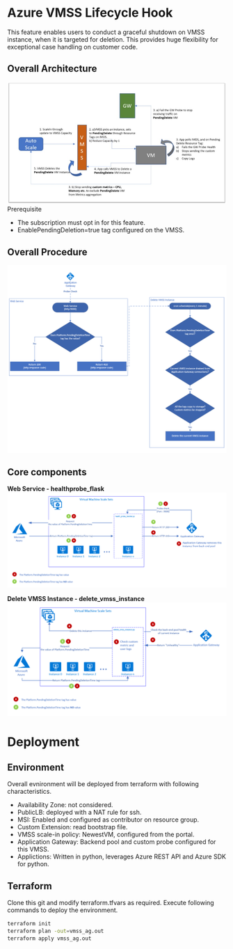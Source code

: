# Azure VMSS Lifecycle Hook
This feature enables users to conduct a graceful shutdown on VMSS instance, when it is targeted for deletion. This provides huge flexibility for exceptional case handling on customer code.

## Overall Architecture
![Architecture Image](https://github.com/bedro96/terraform_vmss_ag/blob/master/vmss_lifecycle_img/overall_architecture.png)
Prerequisite  
- The subscription must opt in for this feature.
- EnablePendingDeletion=true tag configured on the VMSS.

## Overall Procedure
![Architecture Image](https://github.com/bedro96/terraform_vmss_ag/blob/master/vmss_lifecycle_img/procedure.png)

## Core components
**Web Service - healthprobe_flask**
![Architecture Image](https://github.com/bedro96/terraform_vmss_ag/blob/master/vmss_lifecycle_img/health_probe_handler.png )

**Delete VMSS Instance - delete_vmss_instance**
![Architecture Image](https://github.com/bedro96/terraform_vmss_ag/blob/master/vmss_lifecycle_img/delete_vmss_instance.png)

# Deployment
## Environment
Overall evnironment will be deployed from terraform with following characteristics.  
 - Availability Zone: not considered.
 - PublicLB: deployed with a NAT rule for ssh. 
 - MSI: Enabled and configured as contributor on resource group. 
 - Custom Extension: read bootstrap file.
 - VMSS scale-in policy: NewestVM, configured from the portal. 
 - Application Gateway: Backend pool and custom probe configured for this VMSS.
 - Applictions: Written in python, leverages Azure REST API and Azure SDK for python.
 
## Terraform 
Clone this git and modify terraform.tfvars as required. Execute following commands to deploy the environment.

```bash
terraform init
terraform plan -out=vmss_ag.out
terraform apply vmss_ag.out
```
